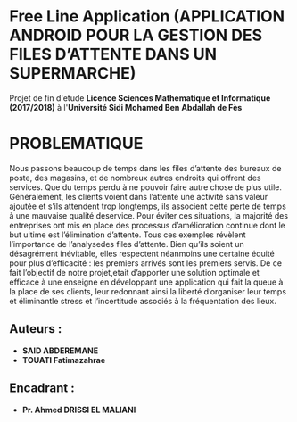 # Free Line Application (APPLICATION ANDROID POUR LA GESTION DES FILES D’ATTENTE DANS UN SUPERMARCHE)
Projet de fin d'etude **Licence Sciences Mathematique et Informatique (2017/2018)**  à l'**Université Sidi Mohamed Ben Abdallah de Fès**
# PROBLEMATIQUE
Nous passons beaucoup de temps dans les files d’attente des bureaux de poste, des magasins, et de nombreux autres endroits qui offrent des services. Que du temps perdu à ne pouvoir faire autre chose de plus utile. Généralement, les clients voient dans l’attente une activité sans valeur ajoutée et s’ils attendent trop longtemps, ils associent cette perte de temps à une mauvaise qualité deservice. 
Pour éviter ces situations, la majorité des entreprises ont mis en place des processus d’amélioration continue dont le but ultime est l’élimination d’attente. Tous ces exemples révèlent l’importance de l’analysedes files d’attente. Bien qu’ils soient un désagrément inévitable, elles respectent néanmoins une certaine équité pour plus d’efficacité : les premiers arrivés sont les premiers servis. De ce fait l’objectif de notre projet,etait d’apporter une solution optimale et efficace à une enseigne en développant une application qui fait la queue à la place de ses clients, leur redonnant ainsi la liberté d’organiser leur temps et éliminantle stress et l’incertitude associés à la fréquentation des lieux.

## Auteurs :
- **SAID ABDEREMANE**
- **TOUATI Fatimazahrae**

## Encadrant :
- **Pr. Ahmed DRISSI EL MALIANI**


